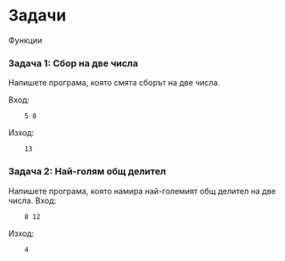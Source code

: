 Задачи
=====================

Функции

### Задача 1: Сбор на две числа
Напишете програма, която смята сборът на две числа.

Вход:
```
    5 8
```

Изход:
```
    13
```


### Задача 2: Най-голям общ делител
Напишете програма, която намира най-големият общ делител на две числа.
Вход:
```
    8 12
```

Изход:
```
    4
```